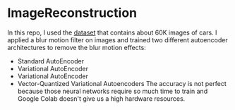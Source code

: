 # ImageReconstruction
In this repo, I used the [dataset](https://www.kaggle.com/datasets/prondeau/the-car-connection-picture-dataset) that contains about 60K images of cars.
I applied a blur motion filter on images and trained two different autoencoder architectures to remove the blur motion effects: 
- Standard AutoEncoder 
- Variational AutoEncoder
- Variational AutoEncoder
- Vector-Quantized Variational Autoencoders
The accuracy is not perfect because those neural networks require so much time to train and Google Colab doesn't give us a high hardware resources.
